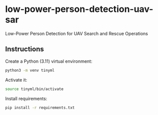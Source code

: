 # low-power-person-detection-uav-sar

Low-Power Person Detection for UAV Search and Rescue Operations

## Instructions

Create a Python (3.11) virtual environment:

```bash
python3 -m venv tinyml
```

Activate it:

```bash
source tinyml/bin/activate
```

Install requirements:

```bash
pip install -r requirements.txt
```

